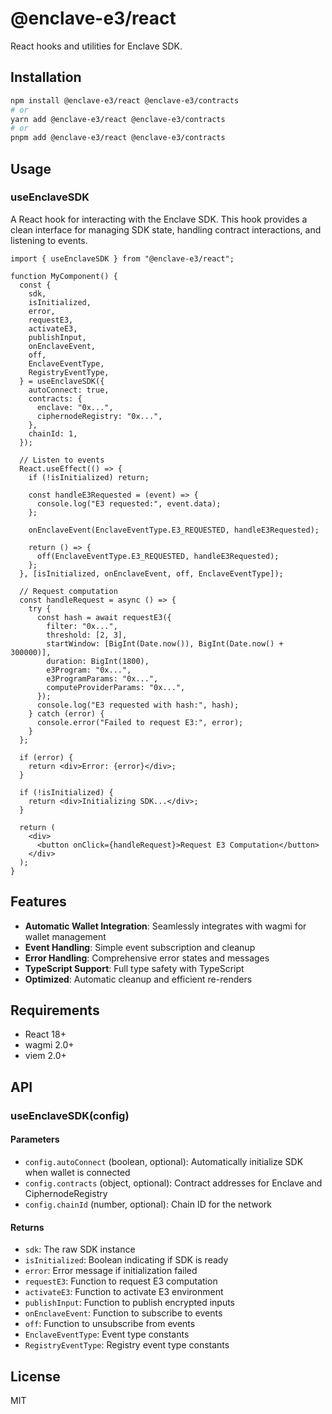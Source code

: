 # @enclave-e3/react

React hooks and utilities for Enclave SDK.

## Installation

```bash
npm install @enclave-e3/react @enclave-e3/contracts
# or
yarn add @enclave-e3/react @enclave-e3/contracts
# or
pnpm add @enclave-e3/react @enclave-e3/contracts
```

## Usage

### useEnclaveSDK

A React hook for interacting with the Enclave SDK. This hook provides a clean interface for managing SDK state, handling contract interactions, and listening to events.

```tsx
import { useEnclaveSDK } from "@enclave-e3/react";

function MyComponent() {
  const {
    sdk,
    isInitialized,
    error,
    requestE3,
    activateE3,
    publishInput,
    onEnclaveEvent,
    off,
    EnclaveEventType,
    RegistryEventType,
  } = useEnclaveSDK({
    autoConnect: true,
    contracts: {
      enclave: "0x...",
      ciphernodeRegistry: "0x...",
    },
    chainId: 1,
  });

  // Listen to events
  React.useEffect(() => {
    if (!isInitialized) return;

    const handleE3Requested = (event) => {
      console.log("E3 requested:", event.data);
    };

    onEnclaveEvent(EnclaveEventType.E3_REQUESTED, handleE3Requested);

    return () => {
      off(EnclaveEventType.E3_REQUESTED, handleE3Requested);
    };
  }, [isInitialized, onEnclaveEvent, off, EnclaveEventType]);

  // Request computation
  const handleRequest = async () => {
    try {
      const hash = await requestE3({
        filter: "0x...",
        threshold: [2, 3],
        startWindow: [BigInt(Date.now()), BigInt(Date.now() + 300000)],
        duration: BigInt(1800),
        e3Program: "0x...",
        e3ProgramParams: "0x...",
        computeProviderParams: "0x...",
      });
      console.log("E3 requested with hash:", hash);
    } catch (error) {
      console.error("Failed to request E3:", error);
    }
  };

  if (error) {
    return <div>Error: {error}</div>;
  }

  if (!isInitialized) {
    return <div>Initializing SDK...</div>;
  }

  return (
    <div>
      <button onClick={handleRequest}>Request E3 Computation</button>
    </div>
  );
}
```

## Features

- **Automatic Wallet Integration**: Seamlessly integrates with wagmi for wallet management
- **Event Handling**: Simple event subscription and cleanup
- **Error Handling**: Comprehensive error states and messages
- **TypeScript Support**: Full type safety with TypeScript
- **Optimized**: Automatic cleanup and efficient re-renders

## Requirements

- React 18+
- wagmi 2.0+
- viem 2.0+

## API

### useEnclaveSDK(config)

#### Parameters

- `config.autoConnect` (boolean, optional): Automatically initialize SDK when wallet is connected
- `config.contracts` (object, optional): Contract addresses for Enclave and CiphernodeRegistry
- `config.chainId` (number, optional): Chain ID for the network

#### Returns

- `sdk`: The raw SDK instance
- `isInitialized`: Boolean indicating if SDK is ready
- `error`: Error message if initialization failed
- `requestE3`: Function to request E3 computation
- `activateE3`: Function to activate E3 environment
- `publishInput`: Function to publish encrypted inputs
- `onEnclaveEvent`: Function to subscribe to events
- `off`: Function to unsubscribe from events
- `EnclaveEventType`: Event type constants
- `RegistryEventType`: Registry event type constants

## License

MIT
